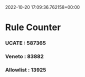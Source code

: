 2022-10-20 17:09:36.762158+00:00
# Rule Counter 
 ### UCATE : 587365

 ### Veneto : 83882

 ### Allowlist : 13925